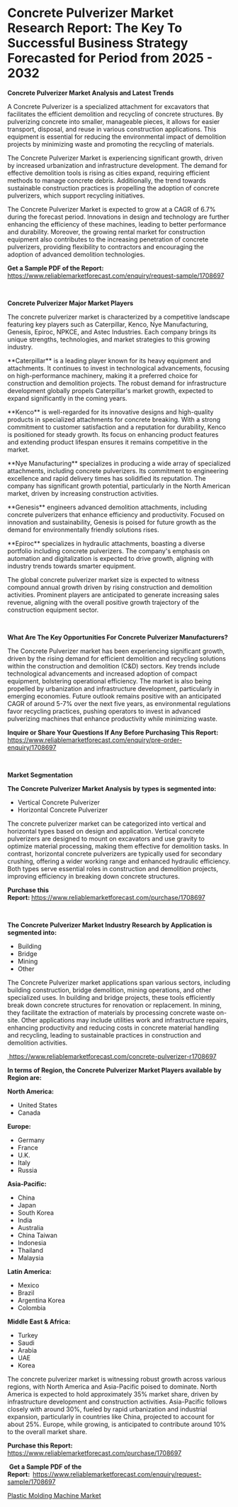 <p><h1>Concrete Pulverizer Market Research Report: The Key To Successful Business Strategy Forecasted for Period from 2025 - 2032</h1></p><p><strong>Concrete Pulverizer Market Analysis and Latest Trends</strong></p>
<p><p>A Concrete Pulverizer is a specialized attachment for excavators that facilitates the efficient demolition and recycling of concrete structures. By pulverizing concrete into smaller, manageable pieces, it allows for easier transport, disposal, and reuse in various construction applications. This equipment is essential for reducing the environmental impact of demolition projects by minimizing waste and promoting the recycling of materials.</p><p>The Concrete Pulverizer Market is experiencing significant growth, driven by increased urbanization and infrastructure development. The demand for effective demolition tools is rising as cities expand, requiring efficient methods to manage concrete debris. Additionally, the trend towards sustainable construction practices is propelling the adoption of concrete pulverizers, which support recycling initiatives.</p><p>The Concrete Pulverizer Market is expected to grow at a CAGR of 6.7% during the forecast period. Innovations in design and technology are further enhancing the efficiency of these machines, leading to better performance and durability. Moreover, the growing rental market for construction equipment also contributes to the increasing penetration of concrete pulverizers, providing flexibility to contractors and encouraging the adoption of advanced demolition technologies.</p></p>
<p><strong>Get a Sample PDF of the Report:&nbsp;</strong> <a href="https://www.reliablemarketforecast.com/enquiry/request-sample/1708697?utm_campaign=1110&utm_medium=2&utm_source=Github&utm_content=ia&utm_term=20022025&utm_id=concrete-pulverizer">https://www.reliablemarketforecast.com/enquiry/request-sample/1708697</a></p>
<p>&nbsp;</p>
<p><strong>Concrete Pulverizer Major Market Players</strong></p>
<p><p>The concrete pulverizer market is characterized by a competitive landscape featuring key players such as Caterpillar, Kenco, Nye Manufacturing, Genesis, Epiroc, NPKCE, and Astec Industries. Each company brings its unique strengths, technologies, and market strategies to this growing industry.</p><p>**Caterpillar** is a leading player known for its heavy equipment and attachments. It continues to invest in technological advancements, focusing on high-performance machinery, making it a preferred choice for construction and demolition projects. The robust demand for infrastructure development globally propels Caterpillar's market growth, expected to expand significantly in the coming years.</p><p>**Kenco** is well-regarded for its innovative designs and high-quality products in specialized attachments for concrete breaking. With a strong commitment to customer satisfaction and a reputation for durability, Kenco is positioned for steady growth. Its focus on enhancing product features and extending product lifespan ensures it remains competitive in the market.</p><p>**Nye Manufacturing** specializes in producing a wide array of specialized attachments, including concrete pulverizers. Its commitment to engineering excellence and rapid delivery times has solidified its reputation. The company has significant growth potential, particularly in the North American market, driven by increasing construction activities.</p><p>**Genesis** engineers advanced demolition attachments, including concrete pulverizers that enhance efficiency and productivity. Focused on innovation and sustainability, Genesis is poised for future growth as the demand for environmentally friendly solutions rises.</p><p>**Epiroc** specializes in hydraulic attachments, boasting a diverse portfolio including concrete pulverizers. The company's emphasis on automation and digitalization is expected to drive growth, aligning with industry trends towards smarter equipment.</p><p>The global concrete pulverizer market size is expected to witness compound annual growth driven by rising construction and demolition activities. Prominent players are anticipated to generate increasing sales revenue, aligning with the overall positive growth trajectory of the construction equipment sector.</p></p>
<p>&nbsp;</p>
<p><strong>What Are The Key Opportunities For Concrete Pulverizer Manufacturers?</strong></p>
<p><p>The Concrete Pulverizer market has been experiencing significant growth, driven by the rising demand for efficient demolition and recycling solutions within the construction and demolition (C&D) sectors. Key trends include technological advancements and increased adoption of compact equipment, bolstering operational efficiency. The market is also being propelled by urbanization and infrastructure development, particularly in emerging economies. Future outlook remains positive with an anticipated CAGR of around 5-7% over the next five years, as environmental regulations favor recycling practices, pushing operators to invest in advanced pulverizing machines that enhance productivity while minimizing waste.</p></p>
<p><strong>Inquire or Share Your Questions If Any Before Purchasing This Report:</strong> <a href="https://www.reliablemarketforecast.com/enquiry/pre-order-enquiry/1708697?utm_campaign=1110&utm_medium=2&utm_source=Github&utm_content=ia&utm_term=20022025&utm_id=concrete-pulverizer">https://www.reliablemarketforecast.com/enquiry/pre-order-enquiry/1708697</a></p>
<p>&nbsp;</p>
<p><strong>Market Segmentation</strong></p>
<p><strong>The Concrete Pulverizer Market Analysis by types is segmented into:</strong></p>
<p><ul><li>Vertical Concrete Pulverizer</li><li>Horizontal Concrete Pulverizer</li></ul></p>
<p><p>The concrete pulverizer market can be categorized into vertical and horizontal types based on design and application. Vertical concrete pulverizers are designed to mount on excavators and use gravity to optimize material processing, making them effective for demolition tasks. In contrast, horizontal concrete pulverizers are typically used for secondary crushing, offering a wider working range and enhanced hydraulic efficiency. Both types serve essential roles in construction and demolition projects, improving efficiency in breaking down concrete structures.</p></p>
<p><strong>Purchase this Report:&nbsp;</strong><a href="https://www.reliablemarketforecast.com/purchase/1708697?utm_campaign=1110&utm_medium=2&utm_source=Github&utm_content=ia&utm_term=20022025&utm_id=concrete-pulverizer">https://www.reliablemarketforecast.com/purchase/1708697</a></p>
<p>&nbsp;</p>
<p><strong>The Concrete Pulverizer Market Industry Research by Application is segmented into:</strong></p>
<p><ul><li>Building</li><li>Bridge</li><li>Mining</li><li>Other</li></ul></p>
<p><p>The Concrete Pulverizer market applications span various sectors, including building construction, bridge demolition, mining operations, and other specialized uses. In building and bridge projects, these tools efficiently break down concrete structures for renovation or replacement. In mining, they facilitate the extraction of materials by processing concrete waste on-site. Other applications may include utilities work and infrastructure repairs, enhancing productivity and reducing costs in concrete material handling and recycling, leading to sustainable practices in construction and demolition activities.</p></p>
<p><a href="https://www.reliablemarketforecast.com/concrete-pulverizer-r1708697?utm_campaign=1110&utm_medium=2&utm_source=Github&utm_content=ia&utm_term=20022025&utm_id=concrete-pulverizer">&nbsp;https://www.reliablemarketforecast.com/concrete-pulverizer-r1708697</a></p>
<p><strong>In terms of Region, the Concrete Pulverizer Market Players available by Region are:</strong></p>
<p>
    <p> <strong> North America: </strong>
        <ul>
            <li>United States</li>
            <li>Canada</li>
        </ul>
        </p> 
    <p> <strong> Europe: </strong>
        <ul>
            <li>Germany</li>
            <li>France</li>
            <li>U.K.</li>
            <li>Italy</li>
            <li>Russia</li>
        </ul>
        </p> 
    <p> <strong> Asia-Pacific: </strong>
        <ul>
            <li>China</li>
            <li>Japan</li>
            <li>South Korea</li>
            <li>India</li>
            <li>Australia</li>
            <li>China Taiwan</li>
            <li>Indonesia</li>
            <li>Thailand</li>
            <li>Malaysia</li>
        </ul>
        </p> 
    <p> <strong> Latin America: </strong>
        <ul>
            <li>Mexico</li>
            <li>Brazil</li>
            <li>Argentina Korea</li>
            <li>Colombia</li>
        </ul>
        </p> 
    <p> <strong> Middle East & Africa: </strong>
        <ul>
            <li>Turkey</li>
            <li>Saudi</li>
            <li>Arabia</li>
            <li>UAE</li>
            <li>Korea</li>
        </ul>
    </p>
    </p>
<p><p>The concrete pulverizer market is witnessing robust growth across various regions, with North America and Asia-Pacific poised to dominate. North America is expected to hold approximately 35% market share, driven by infrastructure development and construction activities. Asia-Pacific follows closely with around 30%, fueled by rapid urbanization and industrial expansion, particularly in countries like China, projected to account for about 25%. Europe, while growing, is anticipated to contribute around 10% to the overall market share.</p></p>
<p><strong>Purchase this Report: </strong><a href="https://www.reliablemarketforecast.com/purchase/1708697?utm_campaign=1110&utm_medium=2&utm_source=Github&utm_content=ia&utm_term=20022025&utm_id=concrete-pulverizer">https://www.reliablemarketforecast.com/purchase/1708697</a></p>
<p>&nbsp;<strong>Get a Sample PDF of the Report:&nbsp;&nbsp;</strong><a href="https://www.reliablemarketforecast.com/enquiry/request-sample/1708697?utm_campaign=1110&utm_medium=2&utm_source=Github&utm_content=ia&utm_term=20022025&utm_id=concrete-pulverizer">https://www.reliablemarketforecast.com/enquiry/request-sample/1708697</a></p>
<p><strong></strong></p>
<p><p><a href="https://github.com/WillieWoodard/Market-Research-Report-List-7/blob/main/plastic-molding-machine-market.md?utm_campaign=1110&utm_medium=2&utm_source=Github&utm_content=ia&utm_term=20022025&utm_id=concrete-pulverizer">Plastic Molding Machine Market</a></p></p>